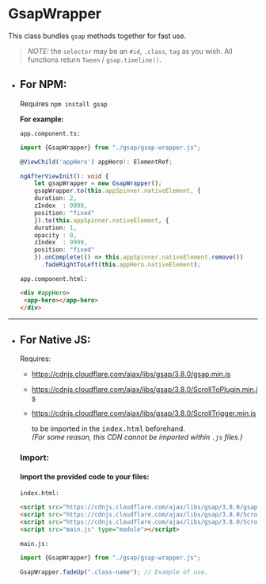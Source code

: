 # GsapWrapper
This class bundles `gsap` methods together for fast use.

> *NOTE:* the `selector` may be an `#id`, `.class`, `tag` as you wish.
All functions return `Tween` / `gsap.timeline()`.


- ## For NPM:

   Requires `npm install gsap`
  
  
  **For example:**
  
  `app.component.ts:`
  ```ts
  import {GsapWrapper} from "./gsap/gsap-wrapper.js";
  
  @ViewChild('appHero') appHero!: ElementRef;
  
  ngAfterViewInit(): void {
      let gsapWrapper = new GsapWrapper();
      gsapWrapper.to(this.appSpinner.nativeElement, {
      duration: 2,
      zIndex  : 9999,
      position: "fixed"
      }).to(this.appSpinner.nativeElement, {
      duration: 1,
      opacity : 0,
      zIndex  : 9999,
      position: "fixed"
      }).onComplete(() => this.appSpinner.nativeElement.remove())
        .fadeRightToLeft(this.appHero.nativeElement);
  ```  
   
  `app.component.html:`
  ```html
  <div #appHero>
   <app-hero></app-hero>
  </div>
  ```  
  
---

- ## For Native JS:
  
  Requires:
   - https://cdnjs.cloudflare.com/ajax/libs/gsap/3.8.0/gsap.min.js
   - https://cdnjs.cloudflare.com/ajax/libs/gsap/3.8.0/ScrollToPlugin.min.js
   - https://cdnjs.cloudflare.com/ajax/libs/gsap/3.8.0/ScrollTrigger.min.js
   
       to be imported in the <tt>index.html</tt> beforehand.     
      *(For some reason, this CDN cannot be imported within `.js` files.)*
     
  ### Import:
  
  #### **Import the provided code to your files:**
  
  `index.html:`
  ```html
  <script src="https://cdnjs.cloudflare.com/ajax/libs/gsap/3.8.0/gsap.min.js"></script>
  <script src="https://cdnjs.cloudflare.com/ajax/libs/gsap/3.8.0/ScrollToPlugin.min.js"></script>
  <script src="https://cdnjs.cloudflare.com/ajax/libs/gsap/3.8.0/ScrollTrigger.min.js"></script>
  <script src="main.js" type="module"></script>
  ```
  
  `main.js:`
  ```js
  import {GsapWrapper} from "./gsap/gsap-wrapper.js";
  
  GsapWrapper.fadeUp(".class-name"); // Example of use.
  ```
